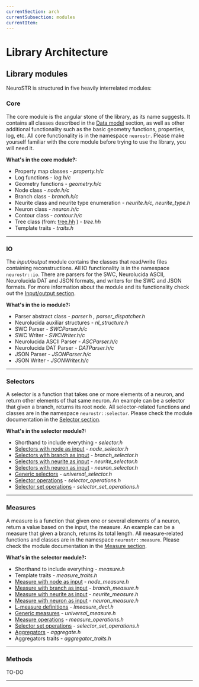 ```yaml
---
currentSection: arch
currentSubsection: modules
currentItem:
---
```

# Library Architecture

## Library modules  <a id="modules"></a>

NeuroSTR is structured in five heavily interrelated modules:

### Core <a id="core"></a>

The core module is the angular stone of the library, as its name suggests. It contains all classes described in the [Data model](#model) section, as well as other additional functionality such as the basic geometry functions, properties, log, etc. All core functionality is in the namespace `neurostr`. Please make yourself familiar with the core module before trying to use the library, you will need it.

**What's in the core module?:**
- Property map classes - *property.h/c*
- Log functions - *log.h/c*
- Geometry functions - *geometry.h/c*
- Node class - *node.h/c*
- Branch class - *branch.h/c*
- Neurite class and neurite type enumeration - *neurite.h/c, neurite_type.h*
- Neuron class - *neuron.h/c*
- Contour class - *contour.h/c*
- Tree class (from: [tree.hh](http://tree.phi-sci.com/) ) - *tree.hh*
- Template traits - *traits.h*

---

### IO <a id="core"></a>

The *input/output* module contains the classes that read/write files containing reconstructions. All IO functionality is in the namespace `neurostr::io`. There are parsers for the SWC, Neurolucida ASCII, Neurolucida DAT and JSON formats, and writers for the SWC and JSON formats. For more information about the module and its functionality check out the [Input/output section](io.html).

**What's in the io module?:**
- Parser abstract class - *parser.h , parser_dispatcher.h*
- Neurolucida auxiliar structures - *nl_structure.h*
- SWC Parser - *SWCParser.h/c*
- SWC Writer - *SWCWriter.h/c*
- Neurolucida ASCII Parser - *ASCParser.h/c*
- Neurolucida DAT Parser - *DATParser.h/c*
- JSON Parser - *JSONParser.h/c*
- JSON Writer - *JSONWriter.h/c*

---

### Selectors <a id="selector"></a>

A selector is a function that takes one or more elements of a neuron, and return other elements of that same neuron. An example can be a selector that given a branch, returns its root node. All selector-related functions and classes are in the namespace `neurostr::selector`. Please check the module documentation in the [Selector section](selector.html).

**What's in the selector module?:**
- Shorthand to include everything - *selector.h*
- [Selectors with node as input](selectors/node.html) - *node_selector.h*
- [Selectors with branch as input](selectors/branch.html) - *branch_selector.h*
- [Selectors with neurite as input](selectors/neurite.html) - *neurite_selector.h*
- [Selectors with neuron as input](selectors/neuron.html) - *neuron_selector.h*
- [Generic selectors](selectors/generic.html) - *universal_selector.h*
- [Selector operations](selectors/operations.html#inner) - *selector_operations.h*
- [Selector set operations](selectors/operations.html#set) - *selector_set_operations.h*

---

### Measures <a id="measure"></a>

A measure is a function that given one or several elements of a neuron, return a value based on the input, the measure. An example can be a measure that given a branch, returns its total length. All measure-related functions and classes are in the namespace `neurostr::measure`. Please check the module documentation in the [Measure section](measures.html).

**What's in the selector module?:**
- Shorthand to include everything - *measure.h*
- Template traits - *measure_traits.h*
- [Measure with node as input](measures/node.html) - *node_measure.h*
- [Measure with branch as input](measures/branch.html) - *branch_measure.h*
- [Measure with neurite as input](measures/neurite.html) - *neurite_measure.h*
- [Measure with neuron as input](measures/neuron.html) - *neuron_measure.h*
- [L-measure definitions](measures/lmeasure.html) - *lmeasure_decl.h*
- [Generic measures](measures/generic.html) - *universal_measure.h*
- [Measure operations](measures/operations.html) - *measure_operations.h*
- [Selector set operations](selectors/operations.html#set) - *selector_set_operations.h*
- [Aggregators](measures.html#aggregators) - *aggregate.h*
- Aggregators traits - *aggregator_traits.h*

---

### Methods <a id="methods"></a>

TO-DO

---
